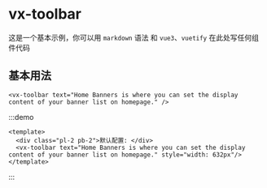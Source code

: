 # vx-toolbar

这是一个基本示例，你可以用 `markdown` 语法 和 `vue3`、`vuetify` 在此处写任何组件代码

## 基本用法

```vue
<vx-toolbar text="Home Banners is where you can set the display content of your banner list on homepage." />
```

:::demo

```vue
<template>
  <div class="pl-2 pb-2">默认配置: </div>
  <vx-toolbar text="Home Banners is where you can set the display content of your banner list on homepage." style="width: 632px"/>
</template>
```

<style scoped></style>
:::